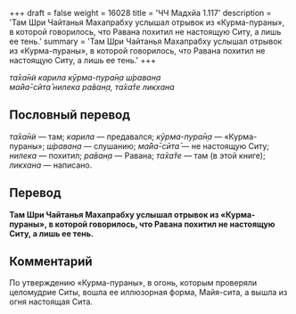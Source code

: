 +++
draft = false
weight = 16028
title = 'ЧЧ Мадхйа 1.117'
description = 'Там Шри Чайтанья Махапрабху услышал отрывок из «Курма-пураны», в которой говорилось, что Равана похитил не настоящую Ситу, а лишь ее тень.'
summary = 'Там Шри Чайтанья Махапрабху услышал отрывок из «Курма-пураны», в которой говорилось, что Равана похитил не настоящую Ситу, а лишь ее тень.'
+++

_та̄ха̄н̃и карила кӯрма-пура̄н̣а ш́раван̣а  
ма̄йа̄-сӣта̄ нилека ра̄ван̣а, та̄ха̄те ликхана_

## Пословный перевод

_та̄ха̄н̃и_ — там; _карила_ — предавался; _кӯрма_\-_пура̄н̣а_ — «Курма-пураны»; _ш́раван̣а_ — слушанию; _ма̄йа̄_\-_сӣта̄_ — не настоящую Ситу; _нилека_ — похитил; _ра̄ван̣а_ — Равана; _та̄ха̄те_ — там (в этой книге); _ликхана_ — написано.

## Перевод

**Там Шри Чайтанья Махапрабху услышал отрывок из «Курма-пураны», в которой говорилось, что Равана похитил не настоящую Ситу, а лишь ее тень.**

## Комментарий

По утверждению «Курма-пураны», в огонь, которым проверяли целомудрие Ситы, вошла ее иллюзорная форма, Майя-сита, а вышла из огня настоящая Сита.
